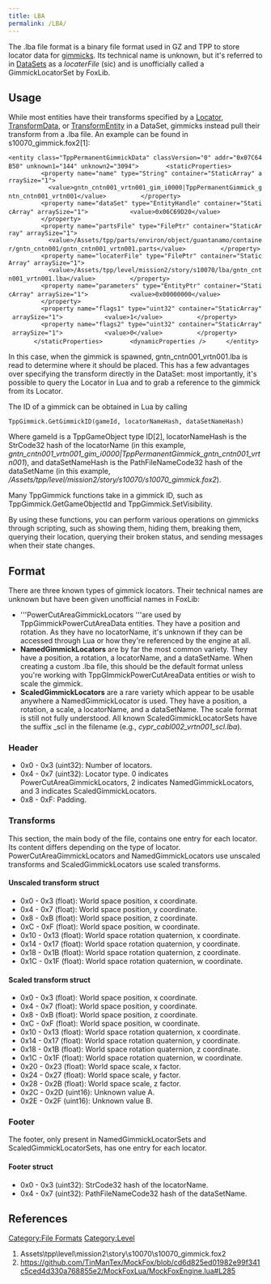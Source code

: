 ```yaml
---
title: LBA
permalink: /LBA/
---
```


The .lba file format is a binary file format used in GZ and TPP to store
locator data for [gimmicks](/Gimmick "wikilink"). Its technical name is
unknown, but it's referred to in [DataSets](/DataSet "wikilink") as a
*locaterFile* (sic) and is unofficially called a GimmickLocatorSet by
FoxLib.

## Usage

While most entities have their transforms specified by a
[Locator](/Locator "wikilink"),
[TransformData](/TransformData "wikilink"), or
[TransformEntity](/TransformEntity "wikilink") in a DataSet, gimmicks
instead pull their transform from a .lba file. An example can be found
in s10070_gimmick.fox2\[1\]:

`<entity class="TppPermanentGimmickData" classVersion="0" addr="0x07C64B50" unknown1="144" unknown2="3094">`
`       <staticProperties>`
`         <property name="name" type="String" container="StaticArray" arraySize="1">`
`           <value>gntn_cntn001_vrtn001_gim_i0000|TppPermanentGimmick_gntn_cntn001_vrtn001</value>`
`         </property>`
`         <property name="dataSet" type="EntityHandle" container="StaticArray" arraySize="1">`
`           <value>0x06C69D20</value>`
`         </property>`
`         <property name="partsFile" type="FilePtr" container="StaticArray" arraySize="1">`
`           <value>/Assets/tpp/parts/environ/object/guantanamo/container/gntn_cntn001/gntn_cntn001_vrtn001.parts</value>`
`         </property>`
`         <property name="locaterFile" type="FilePtr" container="StaticArray" arraySize="1">`
`           <value>/Assets/tpp/level/mission2/story/s10070/lba/gntn_cntn001_vrtn001.lba</value>`
`         </property>`
`         <property name="parameters" type="EntityPtr" container="StaticArray" arraySize="1">`
`           <value>0x00000000</value>`
`         </property>`
`         <property name="flags1" type="uint32" container="StaticArray" arraySize="1">`
`           <value>1</value>`
`         </property>`
`         <property name="flags2" type="uint32" container="StaticArray" arraySize="1">`
`           <value>0</value>`
`         </property>`
`       </staticProperties>`
`       <dynamicProperties />`
`     </entity>`

In this case, when the gimmick is spawned, gntn_cntn001_vrtn001.lba is
read to determine where it should be placed. This has a few advantages
over specifying the transform directly in the DataSet: most importantly,
it's possible to query the Locator in Lua and to grab a reference to the
gimmick from its Locator.

The ID of a gimmick can be obtained in Lua by calling

`TppGimmick.GetGimmickID(gameId, locatorNameHash, dataSetNameHash)`

Where gameId is a TppGameObject type ID\[2\], locatorNameHash is the
StrCode32 hash of the locatorName (in this example,
*gntn_cntn001_vrtn001_gim_i0000|TppPermanentGimmick_gntn_cntn001_vrtn001*),
and dataSetNameHash is the PathFileNameCode32 hash of the dataSetName
(in this example,
*/Assets/tpp/level/mission2/story/s10070/s10070_gimmick.fox2*).

Many TppGimmick functions take in a gimmick ID, such as
TppGimmick.GetGameObjectId and TppGimmick.SetVisibility.

By using these functions, you can perform various operations on gimmicks
through scripting, such as showing them, hiding them, breaking them,
querying their location, querying their broken status, and sending
messages when their state changes.

## Format

There are three known types of gimmick locators. Their technical names
are unknown but have been given unofficial names in FoxLib:

  - '''PowerCutAreaGimmickLocators '''are used by
    TppGimmickPowerCutAreaData entities. They have a position and
    rotation. As they have no locatorName, it's unknown if they can be
    accessed through Lua or how they're referenced by the engine at all.
  - **NamedGimmickLocators** are by far the most common variety. They
    have a position, a rotation, a locatorName, and a dataSetName. When
    creating a custom .lba file, this should be the default format
    unless you're working with TppGImmickPowerCutAreaData entities or
    wish to scale the gimmick.
  - **ScaledGimmickLocators** are a rare variety which appear to be
    usable anywhere a NamedGimmickLocator is used. They have a position,
    a rotation, a scale, a locatorName, and a dataSetName. The scale
    format is still not fully understood. All known
    ScaledGimmickLocatorSets have the suffix _scl in the filename
    (e.g., *cypr_cabl002_vrtn001_scl.lba*).

### Header

  - 0x0 - 0x3 (uint32): Number of locators.
  - 0x4 - 0x7 (uint32): Locator type. 0 indicates
    PowerCutAreaGimmickLocators, 2 indicates NamedGimmickLocators, and 3
    indicates ScaledGimmickLocators.
  - 0x8 - 0xF: Padding.

### Transforms

This section, the main body of the file, contains one entry for each
locator. Its content differs depending on the type of locator.
PowerCutAreaGimmickLocators and NamedGimmickLocators use unscaled
transforms and ScaledGimmickLocators use scaled transforms.

#### Unscaled transform struct

  - 0x0 - 0x3 (float): World space position, x coordinate.
  - 0x4 - 0x7 (float): World space position, y coordinate.
  - 0x8 - 0xB (float): World space position, z coordinate.
  - 0xC - 0xF (float): World space position, w coordinate.
  - 0x10 - 0x13 (float): World space rotation quaternion, x coordinate.
  - 0x14 - 0x17 (float): World space rotation quaternion, y coordinate.
  - 0x18 - 0x1B (float): World space rotation quaternion, z coordinate.
  - 0x1C - 0x1F (float): World space rotation quaternion, w coordinate.

#### Scaled transform struct

  - 0x0 - 0x3 (float): World space position, x coordinate.
  - 0x4 - 0x7 (float): World space position, y coordinate.
  - 0x8 - 0xB (float): World space position, z coordinate.
  - 0xC - 0xF (float): World space position, w coordinate.
  - 0x10 - 0x13 (float): World space rotation quaternion, x coordinate.
  - 0x14 - 0x17 (float): World space rotation quaternion, y coordinate.
  - 0x18 - 0x1B (float): World space rotation quaternion, z coordinate.
  - 0x1C - 0x1F (float): World space rotation quaternion, w coordinate.
  - 0x20 - 0x23 (float): World space scale, x factor.
  - 0x24 - 0x27 (float): World space scale, y factor.
  - 0x28 - 0x2B (float): World space scale, z factor.
  - 0x2C - 0x2D (uint16): Unknown value A.
  - 0x2E - 0x2F (uint16): Unknown value B.

### Footer

The footer, only present in NamedGimmickLocatorSets and
ScaledGimmickLocatorSets, has one entry for each locator.

#### Footer struct

  - 0x0 - 0x3 (uint32): StrCode32 hash of the locatorName.
  - 0x4 - 0x7 (uint32): PathFileNameCode32 hash of the dataSetName.

## References

<references />

[Category:File Formats](/Category:File_Formats "wikilink")
[Category:Level](/Category:Level "wikilink")

1.  Assets\\tpp\\level\\mission2\\story\\s10070\\s10070_gimmick.fox2
2.  <https://github.com/TinManTex/MockFox/blob/cd6d825ed01982e99f341c5ced4d330a768855e2/MockFoxLua/MockFoxEngine.lua#L285>